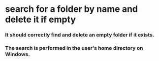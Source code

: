 # search for a folder by name and delete it if empty
### It should correctly find and delete an empty folder if it exists.
### The search is performed in the user's home directory on Windows.
